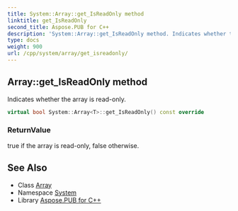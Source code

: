 ```yaml
---
title: System::Array::get_IsReadOnly method
linktitle: get_IsReadOnly
second_title: Aspose.PUB for C++
description: 'System::Array::get_IsReadOnly method. Indicates whether the array is read-only in C++.'
type: docs
weight: 900
url: /cpp/system/array/get_isreadonly/
---
```

## Array::get_IsReadOnly method


Indicates whether the array is read-only.

```cpp
virtual bool System::Array<T>::get_IsReadOnly() const override
```


### ReturnValue

true if the array is read-only, false otherwise.

## See Also

* Class [Array](../)
* Namespace [System](../../)
* Library [Aspose.PUB for C++](../../../)
